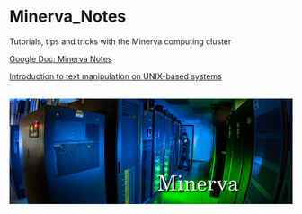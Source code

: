 # Minerva_Notes
Tutorials, tips and tricks with the Minerva computing cluster


[Google Doc: Minerva Notes](https://docs.google.com/document/d/1Lr9bClSWAfnysLtoZkKLC1RM54MAOz5cR4991Astv7g/edit)  

[Introduction to text manipulation on UNIX-based systems](https://www.ibm.com/developerworks/aix/library/au-unixtext/index.html)
<br>
<br>

![Minerva](./images/minerva.jpg)